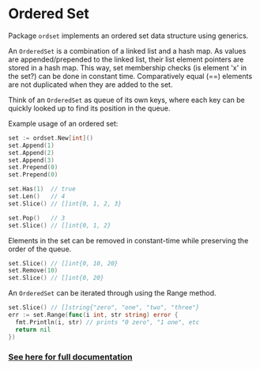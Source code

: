 # Ordered Set

Package `ordset` implements an ordered set data structure using generics.

An `OrderedSet` is a combination of a linked list and a hash map. As values are appended/prepended to the linked list,
their list element pointers are stored in a hash map. This way, set membership checks (is element 'x' in the set?)
can be done in constant time. Comparatively equal (==) elements are not duplicated when they are added to the set.

Think of an `OrderedSet` as queue of its own keys, where each key can be quickly looked up to find its position in the queue.

Example usage of an ordered set:

```go
set := ordset.New[int]()
set.Append(1)
set.Append(2)
set.Append(3)
set.Prepend(0)
set.Prepend(0)

set.Has(1)  // true
set.Len()   // 4
set.Slice() // []int{0, 1, 2, 3}

set.Pop()   // 3
set.Slice() // []int{0, 1, 2}
```

Elements in the set can be removed in constant-time while preserving the order of the queue.

```go
set.Slice() // []int{0, 10, 20}
set.Remove(10)
set.Slice() // []int{0, 20}
```

An `OrderedSet` can be iterated through using the Range method.

```go
set.Slice() // []string{"zero", "one", "two", "three"}
err := set.Range(func(i int, str string) error {
  fmt.Println(i, str) // prints "0 zero", "1 one", etc
  return nil
})
```

### [See here for full documentation](https://pkg.go.dev/github.com/kklash/ordset)
